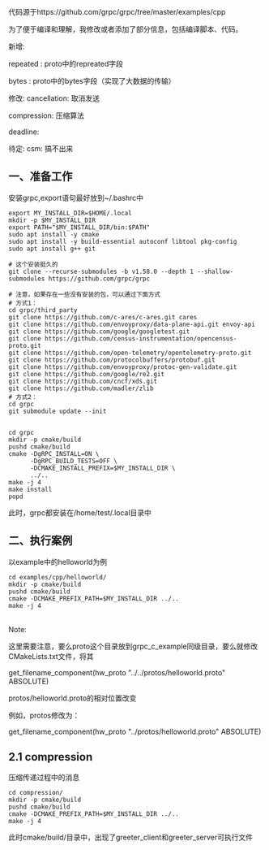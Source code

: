 代码源于https://github.com/grpc/grpc/tree/master/examples/cpp

为了便于编译和理解，我修改或者添加了部分信息，包括编译脚本、代码。


新增:

repeated : proto中的repreated字段

bytes : proto中的bytes字段（实现了大数据的传输）

修改:
cancellation: 取消发送

compression: 压缩算法

deadline: 


待定:
csm: 搞不出来





## 一、准备工作

安装grpc,export语句最好放到~/.bashrc中

```
export MY_INSTALL_DIR=$HOME/.local
mkdir -p $MY_INSTALL_DIR
export PATH="$MY_INSTALL_DIR/bin:$PATH"
sudo apt install -y cmake
sudo apt install -y build-essential autoconf libtool pkg-config
sudo apt install g++ git

# 这个安装挺久的
git clone --recurse-submodules -b v1.58.0 --depth 1 --shallow-submodules https://github.com/grpc/grpc

# 注意，如果存在一些没有安装的包，可以通过下面方式
# 方式1：
cd grpc/third_party
git clone https://github.com/c-ares/c-ares.git cares
git clone https://github.com/envoyproxy/data-plane-api.git envoy-api
git clone https://github.com/google/googletest.git
git clone https://github.com/census-instrumentation/opencensus-proto.git
git clone https://github.com/open-telemetry/opentelemetry-proto.git
git clone https://github.com/protocolbuffers/protobuf.git
git clone https://github.com/envoyproxy/protoc-gen-validate.git
git clone https://github.com/google/re2.git
git clone https://github.com/cncf/xds.git
git clone https://github.com/madler/zlib
# 方式2：
cd grpc
git submodule update --init


cd grpc
mkdir -p cmake/build
pushd cmake/build
cmake -DgRPC_INSTALL=ON \
      -DgRPC_BUILD_TESTS=OFF \
      -DCMAKE_INSTALL_PREFIX=$MY_INSTALL_DIR \
      ../..
make -j 4
make install
popd
```

此时，grpc都安装在/home/test/.local目录中

## 二、执行案例

以example中的helloworld为例

```
cd examples/cpp/helloworld/
mkdir -p cmake/build
pushd cmake/build
cmake -DCMAKE_PREFIX_PATH=$MY_INSTALL_DIR ../..
make -j 4
```

<br>Note:<br/>  

这里需要注意，要么proto这个目录放到grpc_c_example同级目录，要么就修改CMakeLists.txt文件，将其  

get_filename_component(hw_proto "../../protos/helloworld.proto" ABSOLUTE)  

protos/helloworld.proto的相对位置改变  

例如，protos修改为：  

get_filename_component(hw_proto "../protos/helloworld.proto" ABSOLUTE)  


## 2.1 compression

压缩传递过程中的消息

```
cd compression/
mkdir -p cmake/build
pushd cmake/build
cmake -DCMAKE_PREFIX_PATH=$MY_INSTALL_DIR ../..
make -j 4
```

此时cmake/build/目录中，出现了greeter_client和greeter_server可执行文件  

